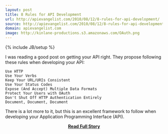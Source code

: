 ```yaml
---
layout: post
title: 8 Rules for API Development
url: http://apievangelist.com/2010/08/12/8-rules-for-api-development/
source: http://apievangelist.com/2010/08/12/8-rules-for-api-development/
domain: apievangelist.com
image: http://kinlane-productions.s3.amazonaws.com/OAuth.png
---
```

{% include JB/setup %}<p>I was reading a good post on getting your API right. They propose following these rules when developing your API:

	Use HTTP
	Use Your Verbs
	Keep Your URL/URIs Consistent
	Use Your Status Codes
	Expose (And Accept) Multiple Data Formats
	Protect Your Users with OAuth
	Don't Shut Off HTTP Authentication Entirely
	Document, Document, Document

There is a lot more to it, but this is an excellent framework to follow when developing your Application Programming Interface (API).
</p>
<center><p><a href="http://apievangelist.com/2010/08/12/8-rules-for-api-development/" style='padding:25px; font-sze:18px; font-weight: bold;'>Read Full Story</a></p></center>
